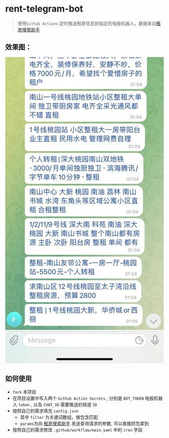 # rent-telegram-bot
> 使用`Github Actions` 定时推送租房信息到指定的电报机器人，数据来自[租房搜索助手](http://uz.yurixu.com/)


## 效果图：
![example.jpeg](images/example.jpeg)

## 如何使用

-  `fork` 本项目
- 在项目设置中写入两个 `Github Action Secrets` , 分别是 `BOT_TOKEN` 电报机器人 `token` , 以及 `CHAT_ID` 需要推送的频道 `ID`
- 按照自己的需求填充 `config.json`
  - 其中 `filter` 为关键词数组，做包含匹配
  - `params`为向 [租房搜索助手](http://uz.yurixu.com/) 发送查询请求的参数, 可以直接抓包拿到
- 按照自己的需求修改 `.github/workflow/main.yaml` 中的 `cron` 字段
